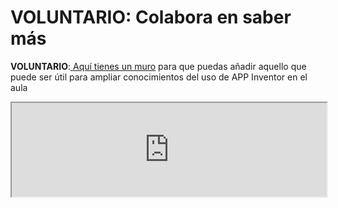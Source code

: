 
# VOLUNTARIO: Colabora en saber más

**VOLUNTARIO**:[ Aquí tienes un muro](https://padlet.com/CATEDU/APPinventor) para que puedas añadir aquello que puede ser útil para ampliar conocimientos del uso de APP Inventor en el aula

<iframe src="https://padlet.com/padlets/376pnnlh26nf/embeds/preview_embed" width="100%" heigth="500"></iframe>